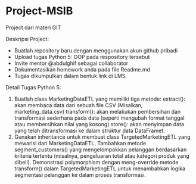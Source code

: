 # Project-MSIB
Project dari materi GIT

Deskripsi Project:
- Buatlah repository baru dengan menggunakan akun github pribadi
- Upload tugas Python 5: OOP pada respository tersebut
- Invite mentor @abdulghif sebagai collaborator
- Dokumentasikan homework anda pada file Readme.md
- Tugas dikumpulkan dalam bentuk link di LMS.

Detail Tugas Python 5:
1. Buatlah class MarketingDataETL yang memiliki tiga metode:
   extract(): akan membaca data dari sebuah file CSV (Misalkan, marketing_data.csv)
   transform(): akan melakukan pembersihan dan transformasi sederhana pada data (seperti mengubah format tanggal atau membersihkan nilai yang kosong)
   store(): akan menyimpan data yang telah ditransformasi ke dalam struktur data DataFramet.
2. Gunakan inheritance untuk membuat class TargetedMarketingETL yang mewarisi dari MarketingDataETL.
   Tambahkan metode segment_customers() yang mengelompokkan pelanggan berdasarkan kriteria tertentu (misalnya, pengeluaran total atau kategori produk yang dibeli).
   Demonstrasi polymorphism dengan meng-override metode transform() dalam TargetedMarketingETL untuk menambahkan logika segmentasi pelanggan ke dalam proses transformasi.
